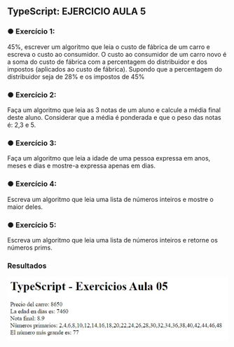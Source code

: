 ## TypeScript: EJERCICIO AULA 5

### ● Exercício 1:

45%, escrever um algoritmo que leia o custo de fábrica de um carro e escreva o custo ao consumidor.
O custo ao consumidor de um carro novo é a soma do custo de fábrica com a percentagem do distribuidor e dos impostos (aplicados ao custo de fábrica). Supondo que a percentagem do distribuidor seja de 28% e os impostos de 45%

### ● Exercício 2:

Faça um algoritmo que leia as 3 notas de um aluno e calcule a média final deste aluno.
Considerar que a média é ponderada e que o peso das notas é: 2,3 e 5.

### ● Exercício 3:

Faça um algoritmo que leia a idade de uma pessoa expressa em anos, meses e dias e
mostre-a expressa apenas em dias.

### ● Exercício 4:

Escreva um algoritmo que leia uma lista de números inteiros e mostre o maior deles.

### ● Exercício 5:

Escreva um algoritmo que leia uma lista de números inteiros e retorne os números prims.

### Resultados

![enter image description here](https://github.com/JLbr2022/TS-ejercicioAula-05/blob/master/images/results1.jpg?raw=true)

